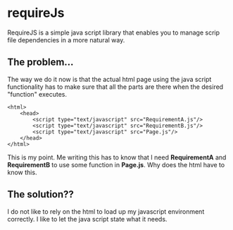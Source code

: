 # requireJs #

RequireJS is a simple java script library that enables you to manage scrip file dependencies in a more natural way.

## The problem... ##

The way we do it now is that the actual html page using the java script functionality has to make sure that all the parts are there when the desired "function" executes. 

    <html>
		<head>
			<script type="text/javascript" src="RequirementA.js"/>
			<script type="text/javascript" src="RequirementB.js"/>
			<script type="text/javascript" src="Page.js"/>
		</head>
	</html>

This is my point. Me writing this has to know that I need **RequirementA** and **RequirementB** to use some function in **Page.js**. Why does the html have to know this.

## The solution?? ##

I do not like to rely on the html to load up my javascript environment correctly. I like to let the java script state what it needs. 